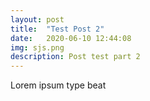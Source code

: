 ```yaml
---
layout: post
title:  "Test Post 2"
date:   2020-06-10 12:44:08
img: sjs.png
description: Post test part 2 
---
```


Lorem ipsum type beat
